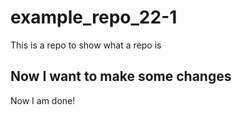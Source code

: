# example_repo_22-1
This is a repo to show what a repo is


## Now I want to make some changes 
Now I am done!
